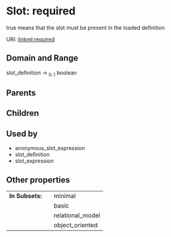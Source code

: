 
# Slot: required


true means that the slot must be present in the loaded definition

URI: [linkml:required](https://w3id.org/linkml/required)


## Domain and Range

slot_definition &#8594;  <sub>0..1</sub> boolean

## Parents


## Children


## Used by

 * anonymous_slot_expression
 * slot_definition
 * slot_expression

## Other properties

|  |  |  |
| --- | --- | --- |
| **In Subsets:** | | minimal |
|  | | basic |
|  | | relational_model |
|  | | object_oriented |

